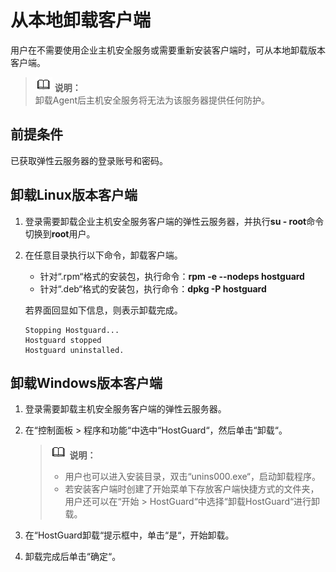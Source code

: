 # 从本地卸载客户端<a name="hss_01_0031"></a>

用户在不需要使用企业主机安全服务或需要重新安装客户端时，可从本地卸载版本客户端。

>![](public_sys-resources/icon-note.gif) **说明：**   
>卸载Agent后主机安全服务将无法为该服务器提供任何防护。  

## 前提条件<a name="section43992855103311"></a>

已获取弹性云服务器的登录账号和密码。

## 卸载Linux版本客户端<a name="section29143159111622"></a>

1.  登录需要卸载企业主机安全服务客户端的弹性云服务器，并执行**su - root**命令切换到**root**用户。
2.  在任意目录执行以下命令，卸载客户端。

    -   针对“.rpm“格式的安装包，执行命令：**rpm -e --nodeps hostguard**
    -   针对“.deb“格式的安装包，执行命令：**dpkg -P hostguard**

    若界面回显如下信息，则表示卸载完成。

    ```
    Stopping Hostguard...
    Hostguard stopped
    Hostguard uninstalled.
    ```


## 卸载Windows版本客户端<a name="section11654115575310"></a>

1.  登录需要卸载主机安全服务客户端的弹性云服务器。
2.  在“控制面板  \>  程序和功能“中选中“HostGuard“，然后单击“卸载“。

    >![](public_sys-resources/icon-note.gif) **说明：**   
    >-   用户也可以进入安装目录，双击“unins000.exe“，启动卸载程序。  
    >-   若安装客户端时创建了开始菜单下存放客户端快捷方式的文件夹，用户还可以在“开始  \>  HostGuard“中选择“卸载HostGuard“进行卸载。  

3.  在“HostGuard卸载“提示框中，单击“是“，开始卸载。
4.  卸载完成后单击“确定“。

